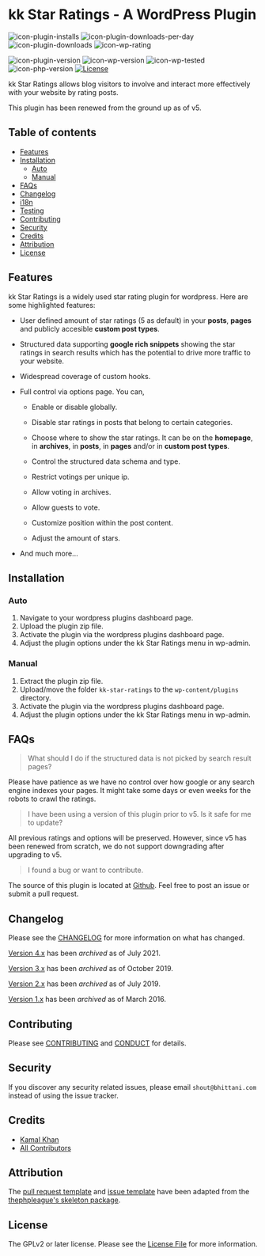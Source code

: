 <!-- only:wp>
=== kk Star Ratings ===
Contributors: bhittani
Donate link: https://www.buymeacoffee.com/bhittani
Tags: star ratings, votings, rate posts, ajax ratings, infinite stars, unlimited stars, google rich snippets, structured data, SEO, SERP
Requires at least: 5.0
Requires PHP: 7.2
Tested up to: 6.1
Stable tag: 5.4.1
License: GPLv2 or later
License URI: http://www.gnu.org/licenses/gpl-2.0.html
</only:wp -->

<!-- only:github/ -->

# kk Star Ratings - A WordPress Plugin

![icon-plugin-installs]
![icon-plugin-downloads-per-day]
![icon-plugin-downloads]
![icon-wp-rating]

![icon-plugin-version]
![icon-wp-version]
![icon-wp-tested]
![icon-php-version]
[![License][icon-license]](LICENSE.txt)

<!-- /only:github -->

kk Star Ratings allows blog visitors to involve and interact more effectively with your website by rating posts.

This plugin has been renewed from the ground up as of v5.

<!-- only:github/ -->

## **Table of contents**

-   [Features](#features)
-   [Installation](#installation)
    -   [Auto](#auto)
    -   [Manual](#manual)
-   [FAQs](#faqs)
-   [Changelog](#changelog)
-   [i18n](#i18n)
-   [Testing](#testing)
-   [Contributing](#contributing)
-   [Security](#security)
-   [Credits](#credits)
-   [Attribution](#attribution)
-   [License](#license)
<!-- /only:github -->

<!-- only:wp>
== Description ==
</only:wp -->

<!-- only:github/ -->

## Features

<!-- /only:github -->

kk Star Ratings is a widely used star rating plugin for wordpress. Here are some highlighted features:

-   User defined amount of star ratings (5 as default) in your **posts**, **pages** and publicly accesible **custom post types**.

-   Structured data supporting **google rich snippets** showing the star ratings in search results which has the potential to drive more traffic to your website.

-   Widespread coverage of custom hooks.

-   Full control via options page. You can,

    -   Enable or disable globally.

    -   Disable star ratings in posts that belong to certain categories.

    -   Choose where to show the star ratings. It can be on the **homepage**, in **archives**, in **posts**, in **pages** and/or in **custom post types**.

    -   Control the structured data schema and type.

    -   Restrict votings per unique ip.

    -   Allow voting in archives.

    -   Allow guests to vote.

    -   Customize position within the post content.

    -   Adjust the amount of stars.

-   And much more...

<!-- only:wp>
== Installation ==
</only:wp -->

<!-- only:github/ -->

## Installation

<!-- /only:github -->

<!-- only:github/ -->

### Auto

1. Navigate to your wordpress plugins dashboard page.
2. Upload the plugin zip file.
3. Activate the plugin via the wordpress plugins dashboard page.
4. Adjust the plugin options under the kk Star Ratings menu in wp-admin.
 <!-- /only:github -->

<!-- only:github/ -->

### Manual

<!-- /only:github -->

1. Extract the plugin zip file.
1. Upload/move the folder `kk-star-ratings` to the `wp-content/plugins` directory.
1. Activate the plugin via the wordpress plugins dashboard page.
1. Adjust the plugin options under the kk Star Ratings menu in wp-admin.

<!-- only:wp>
== Frequently Asked Questions ==
</only:wp -->

<!-- only:github/ -->

## FAQs

<!-- /only:github -->

<!-- only:wp>
= What should I do if structured data do not show in search result pages. =
</only:wp -->
<!-- only:github/ -->

> What should I do if the structured data is not picked by search result pages?

<!-- /only:github -->

Please have patience as we have no control over how google or any search engine indexes your pages. It might take some days or even weeks for the robots to crawl the ratings.

<!-- only:wp>
= I have been using a version of this plugin prior to v5. Is it safe for me to update? =
</only:wp -->
<!-- only:github/ -->

> I have been using a version of this plugin prior to v5. Is it safe for me to update?

<!-- /only:github -->

All previous ratings and options will be preserved. However, since v5 has been renewed from scratch, we do not support downgrading after upgrading to v5.

<!-- only:wp>
= I found a bug or want to contribute. =
</only:wp -->
<!-- only:github/ -->

> I found a bug or want to contribute.

<!-- /only:github -->

The source of this plugin is located at [Github](https://github.com/kamalkhan/kk-star-ratings). Feel free to post an issue or submit a pull request.

<!-- only:wp>
== Screenshots ==

1. Appearance
</only:wp -->

<!-- only:wp>
== Changelog ==

= 5.x =

- [View Changelog](https://github.com/kamalkhan/kk-star-ratings/blob/master/CHANGELOG.md)

= 4.x =
[Archived](https://github.com/kamalkhan/kk-star-ratings/blob/master/.github/CHANGELOG-v4.md)

= 3.x =
[Archived](https://github.com/kamalkhan/kk-star-ratings/blob/master/.github/CHANGELOG-v3.md)

= 2.x =
[Archived](https://github.com/kamalkhan/kk-star-ratings/blob/master/.github/CHANGELOG-v2.md)

= 1.x =
[Archived](https://github.com/kamalkhan/kk-star-ratings/blob/master/.github/CHANGELOG-v1.md)
</only:wp -->

<!-- only:wp>
== Upgrade Notice ==

= 5.x =
All previous ratings and options will be preserved. However, since v5 has been renewed from scratch, we do not support downgrading.

= 4.x =
It is seamless to upgrade from v3 to v4.

= 3.x =
All previous ratings and options will be preserved. However, since v3 has been renewed from scratch, we do not support downgrading to v2 after moving from v2 to v3.
</only:wp -->

<!-- only:github/ -->

## Changelog

Please see the [CHANGELOG](CHANGELOG.md) for more information on what has changed.

[Version 4.x](.github/CHANGELOG-v4.md) has been _archived_ as of July 2021.

[Version 3.x](.github/CHANGELOG-v3.md) has been _archived_ as of October 2019.

[Version 2.x](.github/CHANGELOG-v2.md) has been _archived_ as of July 2019.

[Version 1.x](.github/CHANGELOG-v1.md) has been _archived_ as of March 2016.

## Contributing

Please see [CONTRIBUTING](.github/CONTRIBUTING.md) and [CONDUCT](.github/CONDUCT.md) for details.

## Security

If you discover any security related issues, please email `shout@bhittani.com` instead of using the issue tracker.

## Credits

-   [Kamal Khan](https://github.com/kamalkhan)
-   [All Contributors][link-contributors]

## Attribution

The [pull request template](.github/PR_TEMPLATE) and [issue template](.github/ISSUE_TEMPLATE) have been adapted from the [thephpleague's skeleton package](https://github.com/thephpleague/skeleton).

## License

The GPLv2 or later license. Please see the [License File](LICENSE.txt) for more information.

<!-- WordPress -->

[icon-wp-version]: https://img.shields.io/wordpress/plugin/wp-version/kk-star-ratings.svg
[icon-wp-tested]: https://img.shields.io/wordpress/plugin/tested/kk-star-ratings.svg
[icon-wp-rating]: https://img.shields.io/wordpress/plugin/rating/kk-star-ratings.svg

<!-- Plugin -->

[icon-plugin-downloads-per-day]: https://img.shields.io/wordpress/plugin/dd/kk-star-ratings.svg
[icon-plugin-downloads]: https://img.shields.io/wordpress/plugin/dt/kk-star-ratings.svg
[icon-plugin-installs]: https://img.shields.io/wordpress/plugin/installs/kk-star-ratings.svg
[icon-plugin-version]: https://img.shields.io/wordpress/plugin/v/kk-star-ratings.svg

<!-- PHP version -->

[icon-php-version]: https://img.shields.io/wordpress/plugin/required-php/kk-star-ratings

<!-- Travis Status -->

[icon-travis-status]: https://img.shields.io/travis/kamalkhan/kk-star-ratings.svg
[link-travis-status]: https://travis-ci.org/kamalkhan/kk-star-ratings

<!-- Packagist Downloads -->

[icon-packagist-downloads]: https://img.shields.io/packagist/dt/bhittani/kk-star-ratings.svg
[link-packagist-downloads]: https://packagist.org/packages/bhittani/kk-star-ratings

<!-- License -->

[icon-license]: https://img.shields.io/badge/License-GPL%20v2-blue.svg

<!-- Composer -->

[link-composer]: https://getcomposer.org

<!-- Contributors -->

[link-contributors]: https://github.com/kamalkhan/kk-star-ratings/contributors

<!-- /only:github -->
